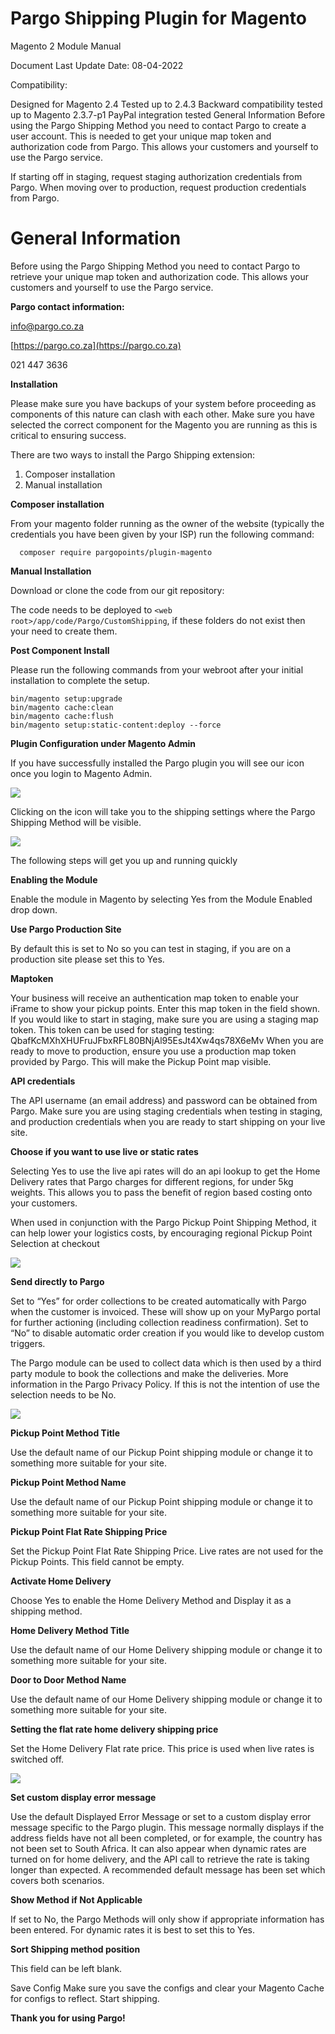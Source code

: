 # Pargo Shipping Plugin for Magento
Magento 2 Module Manual

Document Last Update Date: 08-04-2022

Compatibility: 

Designed for Magento 2.4 
Tested up to 2.4.3
Backward compatibility tested up to Magento 2.3.7-p1
PayPal integration tested
General Information
Before using the Pargo Shipping Method you need to contact Pargo to create a user account. This is needed to get your unique map token and authorization code from Pargo. This allows your customers and yourself to use the Pargo service.

If starting off in staging, request staging authorization credentials from Pargo. When moving over to production, request production credentials from Pargo.

# General Information

Before using the Pargo Shipping Method you need to contact Pargo to retrieve your unique map token and authorization code. This allows your customers and yourself to use the Pargo service.

**Pargo contact information:**

[info@pargo.co.za](mailto:info@pargo.co.za)

[https://pargo.co.za](https://pargo.co.za)

021 447 3636

**Installation**

Please make sure you have backups of your system before proceeding as components of this nature can clash with each other.
Make sure you have selected the correct component for the Magento you are running as this is critical to ensuring success.

There are two ways to install the Pargo Shipping extension:

1. Composer installation
2. Manual installation

**Composer installation**

From your magento folder running as the owner of the website (typically the credentials you have been given by your ISP) run the following command:

```ssh
  composer require pargopoints/plugin-magento
```

**Manual Installation**

Download or clone the code from our git repository:

The code needs to be deployed to ``<web root>/app/code/Pargo/CustomShipping``, if these folders do not exist then your need to create them.

**Post Component Install**

Please run the following commands from your webroot after your initial installation to complete the setup.

```
bin/magento setup:upgrade
bin/magento cache:clean
bin/magento cache:flush
bin/magento setup:static-content:deploy --force
```

**Plugin Configuration under Magento Admin**

If you have successfully installed the Pargo plugin you will see our icon once you login to Magento Admin.  

![](images/38a09be9.png)

Clicking on the icon will take you to the shipping settings where the Pargo Shipping Method will be visible.

![](images/config.png)

The following steps will get you up and running quickly

**Enabling the Module**

Enable the module in Magento by selecting Yes from the Module Enabled drop down.

**Use Pargo Production Site**

By default this is set to No so you can test in staging, if you are on a production site please set this to Yes.

**Maptoken**

Your business will receive an authentication map token to enable your iFrame to show your pickup points. Enter this map token in the field shown.
If you would like to start in staging, make sure you are using a staging map token. This token can be used for staging testing: ​​QbafKcMXhXHUFruJFbxRFL80BNjAl95EsJt4Xw4qs78X6eMv
When you are ready to move to production, ensure you use a production map token provided by Pargo. This will make the Pickup Point map visible.

**API credentials**

The API username (an email address) and password can be obtained from Pargo.
Make sure you are using staging credentials when testing in staging, and production credentials when you are ready to start shipping on your live site.


**Choose if you want to use live or static rates**

Selecting Yes to use the live api rates will do an api lookup to get the Home Delivery rates that Pargo charges for different regions, for under 5kg weights. This allows you to pass the benefit of region based costing onto your customers. 

When used in conjunction with the Pargo Pickup Point Shipping Method, it can help lower your logistics costs, by encouraging regional Pickup Point Selection at checkout

![](images/invoicefire.png)

**Send directly to Pargo**

Set to “Yes” for order collections to be created automatically with Pargo when the customer is invoiced. These will show up on your MyPargo portal for further actioning (including collection readiness confirmation).
Set to “No” to disable automatic order creation if you would like to develop custom triggers. 

The Pargo module can be used to collect data which is then used by a third party module to book the collections and make the deliveries. More information in the Pargo Privacy Policy. If this is not the intention of use the selection needs to be No.

![](images/shipping.png)

**Pickup Point Method Title**

Use the default name of our Pickup Point shipping module or change it to something more suitable for your site.

**Pickup Point Method Name**

Use the default name of our Pickup Point shipping module or change it to something more suitable for your site.

**Pickup Point Flat Rate Shipping Price**

Set the Pickup Point Flat Rate Shipping Price. Live rates are not used for the Pickup Points. This field cannot be empty.

**Activate Home Delivery**

Choose Yes to enable the Home Delivery Method and Display it as a shipping method.

**Home Delivery Method Title**

Use the default name of our Home Delivery shipping module or change it to something more suitable for your site.

**Door to Door Method Name**

Use the default name of our Home Delivery shipping module or change it to something more suitable for your site.

**Setting the flat rate home delivery shipping price**

Set the Home Delivery Flat rate price. This price is used when live rates is switched off.

![](images/sort.png)

**Set custom display error message**

Use the default Displayed Error Message or set to a custom display error message specific to the Pargo plugin.
This message normally displays if the address fields have not all been completed, or for example, the country has not been set to South Africa. It can also appear when dynamic rates are turned on for home delivery, and the API call to retrieve the rate is taking longer than expected. A recommended default message has been set which covers both scenarios.

**Show Method if Not Applicable**

If set to No, the Pargo Methods will only show if appropriate information has been entered. For dynamic rates it is best to set this to Yes.

**Sort Shipping method position**

This field can be left blank.

Save Config
Make sure you save the configs and clear your Magento Cache for configs to reflect. Start shipping.

**Thank you for using Pargo!**

